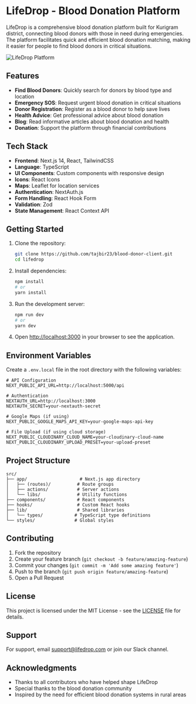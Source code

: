 # LifeDrop - Blood Donation Platform

LifeDrop is a comprehensive blood donation platform built for Kurigram district, connecting blood donors with those in need during emergencies. The platform facilitates quick and efficient blood donation matching, making it easier for people to find blood donors in critical situations.

![LifeDrop Platform](public/hero-image.jpg)

## Features

- **Find Blood Donors**: Quickly search for donors by blood type and location
- **Emergency SOS**: Request urgent blood donation in critical situations
- **Donor Registration**: Register as a blood donor to help save lives
- **Health Advice**: Get professional advice about blood donation
- **Blog**: Read informative articles about blood donation and health
- **Donation**: Support the platform through financial contributions

## Tech Stack

- **Frontend**: Next.js 14, React, TailwindCSS
- **Language**: TypeScript
- **UI Components**: Custom components with responsive design
- **Icons**: React Icons
- **Maps**: Leaflet for location services
- **Authentication**: NextAuth.js
- **Form Handling**: React Hook Form
- **Validation**: Zod
- **State Management**: React Context API

## Getting Started

1. Clone the repository:
   ```bash
   git clone https://github.com/tajbir23/blood-donor-client.git
   cd lifedrop
   ```

2. Install dependencies:
   ```bash
   npm install
   # or
   yarn install
   ```

3. Run the development server:
   ```bash
   npm run dev
   # or
   yarn dev
   ```

4. Open [http://localhost:3000](http://localhost:3000) in your browser to see the application.

## Environment Variables

Create a `.env.local` file in the root directory with the following variables:

```env
# API Configuration
NEXT_PUBLIC_API_URL=http://localhost:5000/api

# Authentication
NEXTAUTH_URL=http://localhost:3000
NEXTAUTH_SECRET=your-nextauth-secret

# Google Maps (if using)
NEXT_PUBLIC_GOOGLE_MAPS_API_KEY=your-google-maps-api-key

# File Upload (if using cloud storage)
NEXT_PUBLIC_CLOUDINARY_CLOUD_NAME=your-cloudinary-cloud-name
NEXT_PUBLIC_CLOUDINARY_UPLOAD_PRESET=your-upload-preset
```

## Project Structure

```
src/
├── app/                    # Next.js app directory
│   ├── (routes)/          # Route groups
│   ├── actions/           # Server actions
│   └── libs/              # Utility functions
├── components/            # React components
├── hooks/                 # Custom React hooks
├── lib/                   # Shared libraries
│   └── types/            # TypeScript type definitions
└── styles/               # Global styles
```

## Contributing

1. Fork the repository
2. Create your feature branch (`git checkout -b feature/amazing-feature`)
3. Commit your changes (`git commit -m 'Add some amazing feature'`)
4. Push to the branch (`git push origin feature/amazing-feature`)
5. Open a Pull Request

## License

This project is licensed under the MIT License - see the [LICENSE](LICENSE) file for details.

## Support

For support, email support@lifedrop.com or join our Slack channel.

## Acknowledgments

- Thanks to all contributors who have helped shape LifeDrop
- Special thanks to the blood donation community
- Inspired by the need for efficient blood donation systems in rural areas
